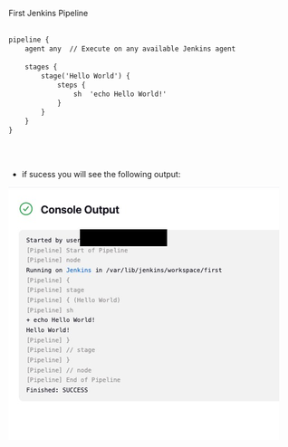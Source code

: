 
First Jenkins Pipeline
```

pipeline {
    agent any  // Execute on any available Jenkins agent

    stages {
        stage('Hello World') {
            steps {
                sh  'echo Hello World!'
            }
        }
    }
}




```

- if sucess you will see the following output:

![Jenkins1](images/first_jenkins1.jpg)